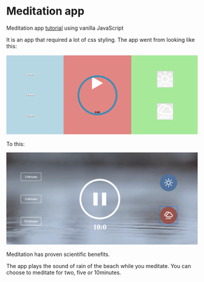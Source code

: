 # Meditation app
Meditation app <a href="https://www.youtube.com/watch?v=oMBXdZzYqEk&list=PLDyQo7g0_nsXlSfuoBpG5Fgz0Qe3IvWnA&index=10">tutorial</a> using vanilla JavaScript

It is an app that required a lot of css styling.  The app went from looking like this:

![alt text](./images/styling.png)


To this:

![alt text](./images/nicestyling.png)


Meditation has proven scientific benefits.

The app plays the sound of rain of the beach while you meditate.  You can choose to meditate for two, five or 10minutes.  

